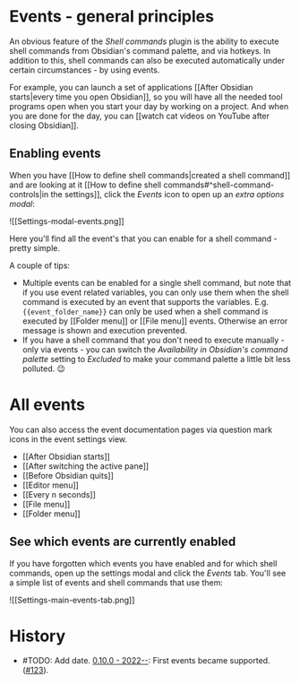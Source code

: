 # Events - general principles

An obvious feature of the *Shell commands* plugin is the ability to execute shell commands from Obsidian's command palette, and via hotkeys. In addition to this, shell commands can also be executed automatically under certain circumstances - by using events.

For example, you can launch a set of applications [[After Obsidian starts|every time you open Obsidian]], so you will have all the needed tool programs open when you start your day by working on a project. And when you are done for the day, you can [[watch cat videos on YouTube after closing Obsidian]].

## Enabling events
When you have [[How to define shell commands|created a shell command]] and are looking at it [[How to define shell commands#^shell-command-controls|in the settings]], click the *Events* icon to open up an *extra options modal*:

![[Settings-modal-events.png]]

Here you'll find all the event's that you can enable for a shell command - pretty simple.

A couple of tips:
- Multiple events can be enabled for a single shell command, but note that if you use event related variables, you can only use them when the shell command is executed by an event that supports the variables. E.g. `{{event_folder_name}}` can only be used when a shell command is executed by [[Folder menu]] or [[File menu]] events. Otherwise an error message is shown and execution prevented.
- If you have a shell command that you don't need to execute manually - only via events - you can switch the *Availability in Obsidian's command palette* setting to *Excluded* to make your command palette a little bit less polluted. 😉

# All events
You can also access the event documentation pages via question mark icons in the event settings view.
- [[After Obsidian starts]]
- [[After switching the active pane]]
- [[Before Obsidian quits]]
- [[Editor menu]]
- [[Every n seconds]]
- [[File menu]]
- [[Folder menu]]

## See which events are currently enabled
If you have forgotten which events you have enabled and for which shell commands, open up the settings modal and click the *Events* tab. You'll see a simple list of events and shell commands that use them:

![[Settings-main-events-tab.png]]

# History
- #TODO: Add date. [0.10.0 - 2022--](https://github.com/Taitava/obsidian-shellcommands/blob/main/CHANGELOG.md#00---2022--): First events became supported. ([#123](https://github.com/Taitava/obsidian-shellcommands/issues/123)).